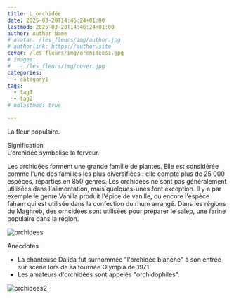 ```yaml
---
title: L_orchidée
date: 2025-03-20T14:46:24+01:00
lastmod: 2025-03-20T14:46:24+01:00
author: Author Name
# avatar: /les_fleurs/img/author.jpg
# authorlink: https://author.site
cover: /les_fleurs/img/orchidees1.jpg
# images:
#   - /les_fleurs/img/cover.jpg
categories:
  - category1
tags:
  - tag1
  - tag2
# nolastmod: true

---
```


La fleur populaire.  
<!--more-->
Signification  
L'orchidée symbolise la ferveur.  

Les orchidées forment une grande famille de plantes. Elle est considérée comme l'une des familles les plus diversifiées : elle compte plus de 25 000 espèces, réparties en 850 genres. Les orchidées ne sont pas généralement utilisées dans l'alimentation, mais quelques-unes font exception. Il y a par exemple le genre Vanilla produit l'épice de vanille, ou encore l'espèce faham qui est utilisée dans la confection du rhum arrangé. Dans les régions du Maghreb, des orhcidées sont utilisées pour préparer le salep, une farine populaire dans la région.  

![orchidees](/les_fleurs/img/orchidees.jpg)

Anecdotes  
- La chanteuse Dalida fut surnommée "l'orchidée blanche" à son entrée sur scène lors de sa tournée Olympia de 1971.
- Les amateurs d'orchidées sont appelés "orchidophiles". 


![orchidees2](/les_fleurs/img/orchidees2.jpg)